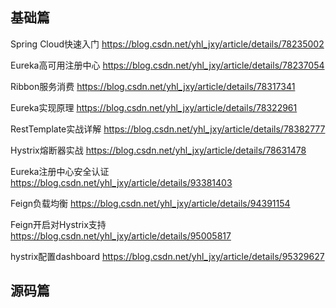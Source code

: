 ## 基础篇

Spring Cloud快速入门 https://blog.csdn.net/yhl_jxy/article/details/78235002

Eureka高可用注册中心 https://blog.csdn.net/yhl_jxy/article/details/78237054

Ribbon服务消费 https://blog.csdn.net/yhl_jxy/article/details/78317341

Eureka实现原理 https://blog.csdn.net/yhl_jxy/article/details/78322961

RestTemplate实战详解 https://blog.csdn.net/yhl_jxy/article/details/78382777

Hystrix熔断器实战 https://blog.csdn.net/yhl_jxy/article/details/78631478

Eureka注册中心安全认证 https://blog.csdn.net/yhl_jxy/article/details/93381403

Feign负载均衡 https://blog.csdn.net/yhl_jxy/article/details/94391154

Feign开启对Hystrix支持 https://blog.csdn.net/yhl_jxy/article/details/95005817

hystrix配置dashboard https://blog.csdn.net/yhl_jxy/article/details/95329627

## 源码篇
